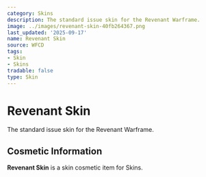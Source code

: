```yaml
---
category: Skins
description: The standard issue skin for the Revenant Warframe.
image: ../images/revenant-skin-40fb264367.png
last_updated: '2025-09-17'
name: Revenant Skin
source: WFCD
tags:
- Skin
- Skins
tradable: false
type: Skin
---
```


# Revenant Skin

The standard issue skin for the Revenant Warframe.

## Cosmetic Information

**Revenant Skin** is a skin cosmetic item for Skins.

